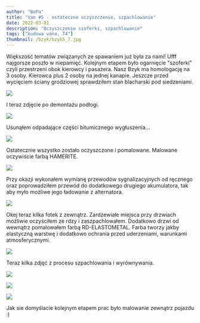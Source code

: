 ```yaml
---
author: "BoPa"
title: "Van #5 - ostateczne oczyszczenie, szpachlowanie"
date: 2022-03-01
description: "Oczyszczenie szoferki, szpachlowanie"
tags: ["budowa vana, T4"]
thumbnail: /bzyk/bzyk5_7.jpg
---
```


Większość tematów związanych ze spawaniem już była za nami! Ufff najgorsze poszło w niepamięć. Kolejnym etapem było ogarnięcie "szoferki" czyli przestrzeni obok kierowcy i pasażera. Nasz Bzyk ma homologację na 3 osoby. Kierowca plus 2 osoby na jednej kanapie. Jeszcze przed wycięciem ściany grodziowej sprawdziłem stan blacharski pod siedzeniami. 

![](/bzyk/bzyk5_1.jpg)

I teraz zdjęcie po demontażu podłogi.

![](/bzyk/bzyk5_2.jpg)

Usunąłem odpadające części bitumicznego wygłuszenia...

![](/bzyk/bzyk5_3.jpg)

Ostatecznie wszystko zostało oczyszczone i pomalowane. Malowane oczywiście farbą HAMERITE.  

![](/bzyk/bzyk5_4.jpg)

Przy okazji wykonałem wymianę przewodów sygnalizacyjnych od ręcznego oraz poprowadziłem przewód do dodatkowego drugiego akumulatora, tak aby myło możliwe jego ładowanie z alternatora. 

![](/bzyk/bzyk5_5.jpg)

Okej teraz kilka fotek z zewnątrz. Zardzewiałe miejsca przy drzwiach możliwie oczyściłem ze rdzy i zaszpachlowałem. Dodatkowo drzwi od wewnątrz pomalowałem farbą RD-ELASTOMETAL. Farba tworzy jakby elastyczną warstwę i dodatkowo ochrania przed uderzeniami, warunkami atmosferycznymi.  

![](/bzyk/bzyk5_6.jpg)

Teraz kilka zdjęć z procesu szpachlowania i wyrównywania.

![](/bzyk/bzyk5_7.jpg)

![](/bzyk/bzyk5_8.jpg)

![](/bzyk/bzyk5_8.jpg)

Jak sie domyślacie kolejnym etapem prac było malowanie zewnątrz pojazdu :)
